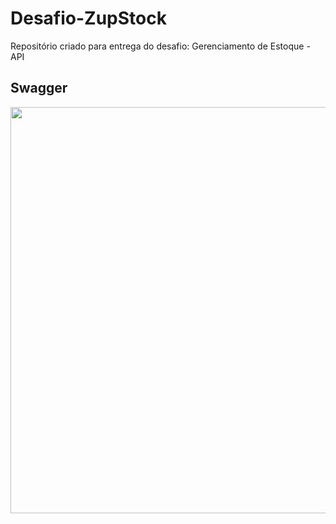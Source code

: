 # Desafio-ZupStock
Repositório criado para entrega do desafio: Gerenciamento de Estoque - API

## Swagger
<img src="./src/main/resources/img/swagger.jpg" width="650">
